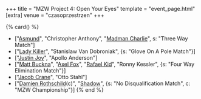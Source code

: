 
+++
title = "MZW Project 4: Open Your Eyes"
template = "event_page.html"
[extra]
venue = "czasoprzestrzen"
+++

{% card() %}
- ["[Asmund](@/w/asmund.md)", "Christopher Anthony", "[Madman Charlie](@/w/madman-charlie.md)",
  s: "Three Way Match"]
- ["[Lady Killer](@/w/boro.md)", "Stanislaw Van Dobroniak", {s: "Glove On A Pole Match"}]
- ["[Justin Joy](@/w/justin-joy.md)", "Apollo Anderson"]
- ["[Matt Buckna](@/w/matt-buckna.md)", "[Axel Fox](@/w/axel-fox.md)", "[Rafael Kid](@/w/rafael-kid.md)",
  "Ronny Kessler", {s: "Four Way Elimination Match"}]
- ["[Jacob Crane](@/w/jacob-crane.md)", "Otto Stahl"]
- ["[Damien Rothschild](@/w/damien-rothschild.md)(c)", "[Shadow](@/w/shadow.md)",
  {s: "No Disqualification Match", c: "MZW Championship"}]
{% end %}
